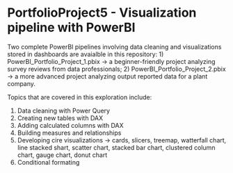 # PortfolioProject5 - Visualization pipeline with PowerBI

Two complete PowerBI pipelines involving data cleaning and visualizations stored in dashboards are avaialble in this repository: 1) PowerBI_Portfolio_Project_1.pbix -> a beginner-friendly project analyzing survey reviews from data professionals; 2) PowerBI_Portfolio_Project_2.pbix -> a more advanced project analyzing output reported data for a plant company.

Topics that are covered in this exploration include:

1. Data cleaning with Power Query
2. Creating new tables with DAX
3. Adding calculated columns with DAX
4. Building measures and relationships
5. Developing cire visualizations -> cards, slicers, treemap, watterfall chart, line stacked shart, scatter chart, stacked bar chart, clustered column chart, gauge chart, donut chart
6. Conditional formating
